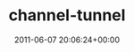---
title:		"channel-tunnel"
type:		"photos"
mediatype:		"upload"
description:		"TBC"
date:		"2011-06-07 20:06:24+00:00"
album:		"experimental"
filename:		"channel-tunnel.md"
series:		""
cl_public_id:		"experimental/channel-tunnel"
cl_version:		1497004490
format:		"tiff"
bytes:		6110572
width:		2560
height:		1440
colours:
- "#887C56"
- "#DAD1B9"
- "#332E1D"
- "#BCAA80"
- "#827B6E"
- "#6B6A79"
- "#CB8C02"
- "#23211D"
- "#686241"
- "#525C87"
- "#141622"
- "#2F2D34"
- "#1A1201"
exposure_mode:		"Auto"
program:		"Aperture-priority AE"
aperture:		"3.5"
focal_length:		"18.0 mm"
iso:		"500"
shutter_speed:		"1/40"
metering:		"Multi-segment"
flash:		"Off, Did not fire"
white_balance:		"Custom"
colour_temp:		"2300"
has_crop:		"true"
orientation:		"Horizontal (normal)"
camera_model:		"NIKON D7000"
lens_info:		"18-200mm f/3.5-5.6"
artist:		"No artist info"
x_resolution:		"300"
y_resolution:		"300"
---